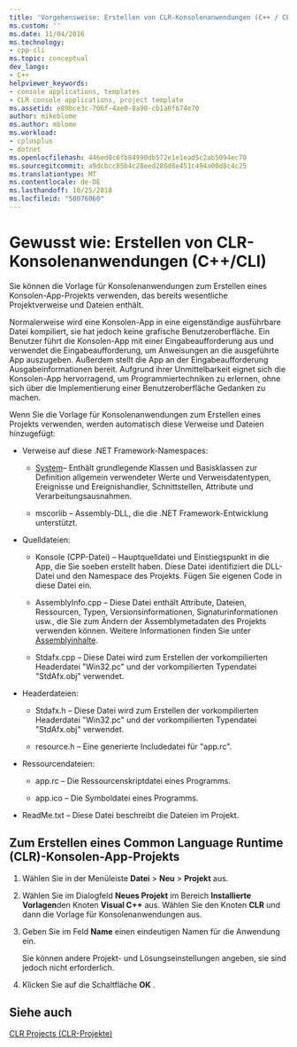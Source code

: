 ```yaml
---
title: 'Vorgehensweise: Erstellen von CLR-Konsolenanwendungen (C++ / CLI) | Microsoft-Dokumentation'
ms.custom: ''
ms.date: 11/04/2016
ms.technology:
- cpp-cli
ms.topic: conceptual
dev_langs:
- C++
helpviewer_keywords:
- console applications, templates
- CLR console applications, project template
ms.assetid: e89bce3c-706f-4ae0-8a90-cb1a0f674e70
author: mikeblome
ms.author: mblome
ms.workload:
- cplusplus
- dotnet
ms.openlocfilehash: 446ed0c6fb84990db572e1e1ead5c2ab5094ec70
ms.sourcegitcommit: a9dcbcc85b4c28eed280d8e451c494a00d8c4c25
ms.translationtype: MT
ms.contentlocale: de-DE
ms.lasthandoff: 10/25/2018
ms.locfileid: "50076060"
---
```

# <a name="how-to-create-clr-console-applications-ccli"></a>Gewusst wie: Erstellen von CLR-Konsolenanwendungen (C++/CLI)

Sie können die Vorlage für Konsolenanwendungen zum Erstellen eines Konsolen-App-Projekts verwenden, das bereits wesentliche Projektverweise und Dateien enthält.

Normalerweise wird eine Konsolen-App in eine eigenständige ausführbare Datei kompiliert, sie hat jedoch keine grafische Benutzeroberfläche. Ein Benutzer führt die Konsolen-App mit einer Eingabeaufforderung aus und verwendet die Eingabeaufforderung, um Anweisungen an die ausgeführte App auszugeben. Außerdem stellt die App an der Eingabeaufforderung Ausgabeinformationen bereit. Aufgrund ihrer Unmittelbarkeit eignet sich die Konsolen-App hervorragend, um Programmiertechniken zu erlernen, ohne sich über die Implementierung einer Benutzeroberfläche Gedanken zu machen.

Wenn Sie die Vorlage für Konsolenanwendungen zum Erstellen eines Projekts verwenden, werden automatisch diese Verweise und Dateien hinzugefügt:

- Verweise auf diese .NET Framework-Namespaces:

   - [System](https://msdn.microsoft.com/library/system.appdomainmanager.appdomainmanager.aspx)– Enthält grundlegende Klassen und Basisklassen zur Definition allgemein verwendeter Werte und Verweisdatentypen, Ereignisse und Ereignishandler, Schnittstellen, Attribute und Verarbeitungsausnahmen.

   - mscorlib – Assembly-DLL, die die .NET Framework-Entwicklung unterstützt.

- Quelldateien:

   - Konsole (CPP-Datei) – Hauptquelldatei und Einstiegspunkt in die App, die Sie soeben erstellt haben. Diese Datei identifiziert die DLL-Datei und den Namespace des Projekts. Fügen Sie eigenen Code in diese Datei ein.

   - AssemblyInfo.cpp – Diese Datei enthält Attribute, Dateien, Ressourcen, Typen, Versionsinformationen, Signaturinformationen usw., die Sie zum Ändern der Assemblymetadaten des Projekts verwenden können. Weitere Informationen finden Sie unter [Assemblyinhalte](/dotnet/framework/app-domains/assembly-contents).

   - Stdafx.cpp – Diese Datei wird zum Erstellen der vorkompilierten Headerdatei "Win32.pc" und der vorkompilierten Typendatei "StdAfx.obj" verwendet.

- Headerdateien:

   - Stdafx.h – Diese Datei wird zum Erstellen der vorkompilierten Headerdatei "Win32.pc" und der vorkompilierten Typendatei "StdAfx.obj" verwendet.

   - resource.h – Eine generierte Includedatei für "app.rc".

- Ressourcendateien:

   - app.rc – Die Ressourcenskriptdatei eines Programms.

   - app.ico – Die Symboldatei eines Programms.

- ReadMe.txt – Diese Datei beschreibt die Dateien im Projekt.

## <a name="to-create-a-common-language-runtime-clr-console-app-project"></a>Zum Erstellen eines Common Language Runtime (CLR)-Konsolen-App-Projekts

1. Wählen Sie in der Menüleiste **Datei** > **Neu** > **Projekt** aus.

1. Wählen Sie im Dialogfeld **Neues Projekt** im Bereich **Installierte Vorlagen**den Knoten **Visual C++** aus. Wählen Sie den Knoten **CLR** und dann die Vorlage für Konsolenanwendungen aus.

1. Geben Sie im Feld **Name** einen eindeutigen Namen für die Anwendung ein.

   Sie können andere Projekt- und Lösungseinstellungen angeben, sie sind jedoch nicht erforderlich.

1. Klicken Sie auf die Schaltfläche **OK** .

## <a name="see-also"></a>Siehe auch

[CLR Projects (CLR-Projekte)](../ide/files-created-for-clr-projects.md)

